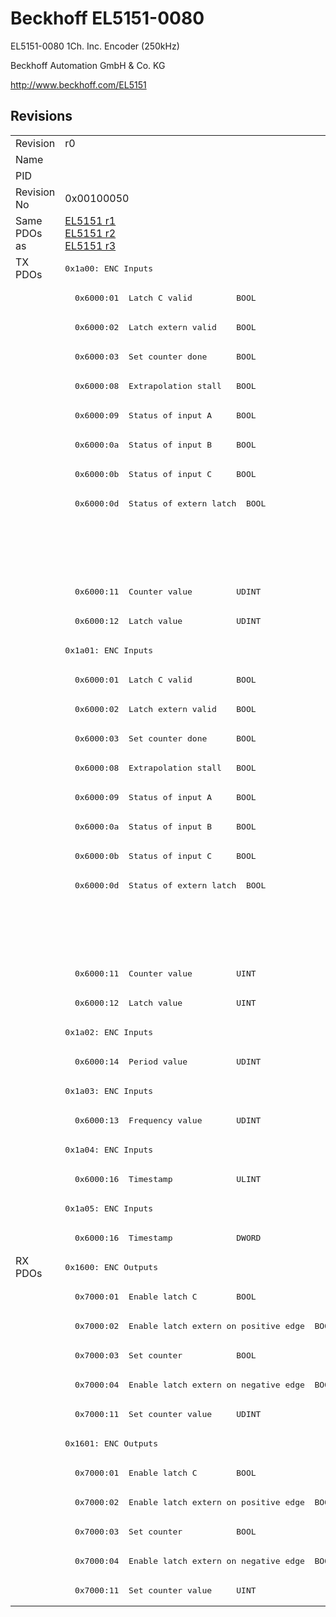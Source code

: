 # Beckhoff EL5151-0080

EL5151-0080 1Ch. Inc. Encoder (250kHz)

Beckhoff Automation GmbH & Co. KG

http://www.beckhoff.com/EL5151

## Revisions
<table>
<tr >
<td>Revision</td>
<td>r0</td>
<td>r1</td>
<td>r2</td>
<td>r3</td>
<td>r4</td>
<td>r5</td>
</tr>
<tr >
<td>Name</td>
<td colspan=6 align="center">EL5151-0080 1Ch. Inc. Encoder (250kHz)</td>
</tr>
<tr >
<td>PID</td>
<td colspan=6 align="center">0x141f3052</td>
</tr>
<tr >
<td>Revision No</td>
<td>0x00100050</td>
<td>0x00110050</td>
<td>0x00120050</td>
<td>0x00130050</td>
<td>0x00140050</td>
<td>0x00150050</td>
</tr>
<tr >
<td>Same PDOs as</td>
<td><a href="EL5151">EL5151 r1</a><br/><a href="EL5151">EL5151 r2</a><br/><a href="EL5151">EL5151 r3</a></td>
<td colspan=4 align="center"><a href="EL5151">EL5151 r4</a></td>
<td><a href="EJ5151">EJ5151 r0</a><br/><a href="EL5151">EL5151 r10</a><br/><a href="EL5151">EL5151 r9</a></td>
</tr>
<tr class="txpdo pdosection">
<td rowspan=34 valign=top>TX PDOs</td>
<td colspan=6 align="left"><pre>0x1a00: ENC Inputs</pre></td>
<td></td>
</tr>
<tr class="txpdo">
<td><pre>  0x6000:01  Latch C valid         BOOL</pre></td>
<td colspan=5 align="left"><pre>  0x6000:01  Status__Latch C valid  BOOL</pre></td>
</tr>
<tr class="txpdo">
<td><pre>  0x6000:02  Latch extern valid    BOOL</pre></td>
<td colspan=5 align="left"><pre>  0x6000:02  Status__Latch extern valid  BOOL</pre></td>
</tr>
<tr class="txpdo">
<td><pre>  0x6000:03  Set counter done      BOOL</pre></td>
<td colspan=5 align="left"><pre>  0x6000:03  Status__Set counter done  BOOL</pre></td>
</tr>
<tr class="txpdo">
<td><pre>  0x6000:08  Extrapolation stall   BOOL</pre></td>
<td colspan=5 align="left"><pre>  0x6000:08  Status__Extrapolation stall  BOOL</pre></td>
</tr>
<tr class="txpdo">
<td><pre>  0x6000:09  Status of input A     BOOL</pre></td>
<td colspan=5 align="left"><pre>  0x6000:09  Status__Status of input A  BOOL</pre></td>
</tr>
<tr class="txpdo">
<td><pre>  0x6000:0a  Status of input B     BOOL</pre></td>
<td colspan=5 align="left"><pre>  0x6000:0a  Status__Status of input B  BOOL</pre></td>
</tr>
<tr class="txpdo">
<td><pre>  0x6000:0b  Status of input C     BOOL</pre></td>
<td colspan=5 align="left"><pre>  0x6000:0b  Status__Status of input C  BOOL</pre></td>
</tr>
<tr class="txpdo">
<td><pre>  0x6000:0d  Status of extern latch  BOOL</pre></td>
<td colspan=5 align="left"><pre>  0x6000:0d  Status__Status of extern latch  BOOL</pre></td>
</tr>
<tr class="txpdo">
<td colspan=5 align="left"></td>
<td><pre>  0x6000:0e  Status__Sync error    BOOL</pre></td>
</tr>
<tr class="txpdo">
<td colspan=5 align="left"></td>
<td><pre>  0x6000:10  Status__TxPDO Toggle  BOOL</pre></td>
</tr>
<tr class="txpdo">
<td colspan=6 align="left"><pre>  0x6000:11  Counter value         UDINT</pre></td>
</tr>
<tr class="txpdo">
<td colspan=6 align="left"><pre>  0x6000:12  Latch value           UDINT</pre></td>
</tr>
<tr class="txpdo pdosection">
<td colspan=6 align="left"><pre>0x1a01: ENC Inputs</pre></td>
</tr>
<tr class="txpdo">
<td><pre>  0x6000:01  Latch C valid         BOOL</pre></td>
<td colspan=5 align="left"><pre>  0x6000:01  Status__Latch C valid  BOOL</pre></td>
</tr>
<tr class="txpdo">
<td><pre>  0x6000:02  Latch extern valid    BOOL</pre></td>
<td colspan=5 align="left"><pre>  0x6000:02  Status__Latch extern valid  BOOL</pre></td>
</tr>
<tr class="txpdo">
<td><pre>  0x6000:03  Set counter done      BOOL</pre></td>
<td colspan=5 align="left"><pre>  0x6000:03  Status__Set counter done  BOOL</pre></td>
</tr>
<tr class="txpdo">
<td><pre>  0x6000:08  Extrapolation stall   BOOL</pre></td>
<td colspan=5 align="left"><pre>  0x6000:08  Status__Extrapolation stall  BOOL</pre></td>
</tr>
<tr class="txpdo">
<td><pre>  0x6000:09  Status of input A     BOOL</pre></td>
<td colspan=5 align="left"><pre>  0x6000:09  Status__Status of input A  BOOL</pre></td>
</tr>
<tr class="txpdo">
<td><pre>  0x6000:0a  Status of input B     BOOL</pre></td>
<td colspan=5 align="left"><pre>  0x6000:0a  Status__Status of input B  BOOL</pre></td>
</tr>
<tr class="txpdo">
<td><pre>  0x6000:0b  Status of input C     BOOL</pre></td>
<td colspan=5 align="left"><pre>  0x6000:0b  Status__Status of input C  BOOL</pre></td>
</tr>
<tr class="txpdo">
<td><pre>  0x6000:0d  Status of extern latch  BOOL</pre></td>
<td colspan=5 align="left"><pre>  0x6000:0d  Status__Status of extern latch  BOOL</pre></td>
</tr>
<tr class="txpdo">
<td colspan=5 align="left"></td>
<td><pre>  0x6000:0e  Status__Sync error    BOOL</pre></td>
</tr>
<tr class="txpdo">
<td colspan=5 align="left"></td>
<td><pre>  0x6000:10  Status__TxPDO Toggle  BOOL</pre></td>
</tr>
<tr class="txpdo">
<td colspan=6 align="left"><pre>  0x6000:11  Counter value         UINT</pre></td>
</tr>
<tr class="txpdo">
<td colspan=6 align="left"><pre>  0x6000:12  Latch value           UINT</pre></td>
</tr>
<tr class="txpdo pdosection">
<td colspan=6 align="left"><pre>0x1a02: ENC Inputs</pre></td>
</tr>
<tr class="txpdo">
<td colspan=6 align="left"><pre>  0x6000:14  Period value          UDINT</pre></td>
</tr>
<tr class="txpdo pdosection">
<td colspan=6 align="left"><pre>0x1a03: ENC Inputs</pre></td>
</tr>
<tr class="txpdo">
<td colspan=6 align="left"><pre>  0x6000:13  Frequency value       UDINT</pre></td>
</tr>
<tr class="txpdo pdosection">
<td colspan=6 align="left"><pre>0x1a04: ENC Inputs</pre></td>
</tr>
<tr class="txpdo">
<td colspan=6 align="left"><pre>  0x6000:16  Timestamp             ULINT</pre></td>
</tr>
<tr class="txpdo pdosection">
<td colspan=6 align="left"><pre>0x1a05: ENC Inputs</pre></td>
</tr>
<tr class="txpdo">
<td colspan=5 align="left"><pre>  0x6000:16  Timestamp             DWORD</pre></td>
<td><pre>  0x6000:16  Timestamp             UDINT</pre></td>
</tr>
<tr class="rxpdo pdosection">
<td rowspan=12 valign=top>RX PDOs</td>
<td colspan=6 align="left"><pre>0x1600: ENC Outputs</pre></td>
<td></td>
</tr>
<tr class="rxpdo">
<td><pre>  0x7000:01  Enable latch C        BOOL</pre></td>
<td colspan=5 align="left"><pre>  0x7000:01  Control__Enable latch C  BOOL</pre></td>
</tr>
<tr class="rxpdo">
<td><pre>  0x7000:02  Enable latch extern on positive edge  BOOL</pre></td>
<td colspan=5 align="left"><pre>  0x7000:02  Control__Enable latch extern on positive edge  BOOL</pre></td>
</tr>
<tr class="rxpdo">
<td><pre>  0x7000:03  Set counter           BOOL</pre></td>
<td colspan=5 align="left"><pre>  0x7000:03  Control__Set counter  BOOL</pre></td>
</tr>
<tr class="rxpdo">
<td><pre>  0x7000:04  Enable latch extern on negative edge  BOOL</pre></td>
<td colspan=5 align="left"><pre>  0x7000:04  Control__Enable latch extern on negative edge  BOOL</pre></td>
</tr>
<tr class="rxpdo">
<td colspan=6 align="left"><pre>  0x7000:11  Set counter value     UDINT</pre></td>
</tr>
<tr class="rxpdo pdosection">
<td colspan=6 align="left"><pre>0x1601: ENC Outputs</pre></td>
</tr>
<tr class="rxpdo">
<td><pre>  0x7000:01  Enable latch C        BOOL</pre></td>
<td colspan=5 align="left"><pre>  0x7000:01  Control__Enable latch C  BOOL</pre></td>
</tr>
<tr class="rxpdo">
<td><pre>  0x7000:02  Enable latch extern on positive edge  BOOL</pre></td>
<td colspan=5 align="left"><pre>  0x7000:02  Control__Enable latch extern on positive edge  BOOL</pre></td>
</tr>
<tr class="rxpdo">
<td><pre>  0x7000:03  Set counter           BOOL</pre></td>
<td colspan=5 align="left"><pre>  0x7000:03  Control__Set counter  BOOL</pre></td>
</tr>
<tr class="rxpdo">
<td><pre>  0x7000:04  Enable latch extern on negative edge  BOOL</pre></td>
<td colspan=5 align="left"><pre>  0x7000:04  Control__Enable latch extern on negative edge  BOOL</pre></td>
</tr>
<tr class="rxpdo">
<td colspan=6 align="left"><pre>  0x7000:11  Set counter value     UINT</pre></td>
</tr>
</table>
